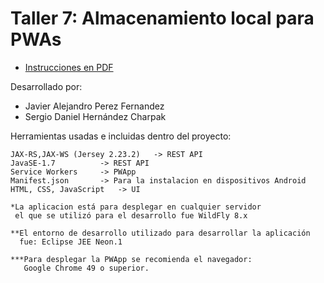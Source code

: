 ﻿# Taller 7: Almacenamiento local para PWAs

* [Instrucciones en PDF](https://sistemasacademico.uniandes.edu.co/~isis3710/dokuwiki/lib/exe/fetch.php?media=talleres:taller-indexeddb-201620.pdf) 

Desarrollado por:
* Javier Alejandro Perez Fernandez
* Sergio Daniel Hernández Charpak

Herramientas usadas e incluidas dentro del proyecto:

	JAX-RS,JAX-WS (Jersey 2.23.2) 	-> REST API
	JavaSE-1.7			-> REST API
	Service Workers 	-> PWApp
	Manifest.json		-> Para la instalacion en dispositivos Android
	HTML, CSS, JavaScript 	-> UI

	*La aplicacion está para desplegar en cualquier servidor
	 el que se utilizó para el desarrollo fue WildFly 8.x

	**El entorno de desarrollo utilizado para desarrollar la aplicación 
	  fue: Eclipse JEE Neon.1
	  
	***Para desplegar la PWApp se recomienda el navegador:
	   Google Chrome 49 o superior.  
